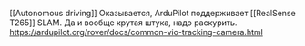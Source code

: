 [[Autonomous driving]]
Оказывается, ArduPilot поддерживает [[RealSense T265]] SLAM. Да и вообще крутая штука, надо раскурить. 
https://ardupilot.org/rover/docs/common-vio-tracking-camera.html